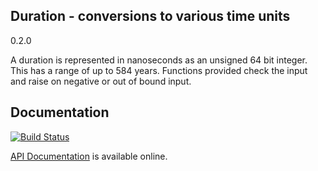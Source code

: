 ## Duration - conversions to various time units

0.2.0

A duration is represented in nanoseconds as an unsigned 64 bit integer.  This
has a range of up to 584 years.  Functions provided check the input and raise
on negative or out of bound input.

## Documentation

[![Build Status](https://travis-ci.org/hannesm/duration.svg?branch=master)](https://travis-ci.org/hannesm/duration)

[API Documentation](https://hannesm.github.io/duration/doc/) is available online.
